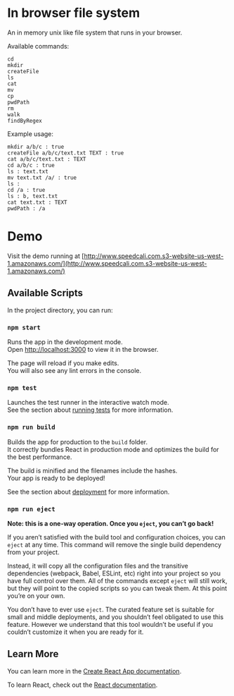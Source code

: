 # In browser file system

An in memory unix like file system that runs in your browser. 

Available commands:
```
cd
mkdir
createFile
ls
cat
mv
cp
pwdPath
rm
walk
findByRegex
```

Example usage:
```
mkdir a/b/c : true
createFile a/b/c/text.txt TEXT : true
cat a/b/c/text.txt : TEXT
cd a/b/c : true
ls : text.txt
mv text.txt /a/ : true
ls :
cd /a : true
ls : b, text.txt
cat text.txt : TEXT
pwdPath : /a

```

# Demo

Visit the demo running at [http://www.speedcali.com.s3-website-us-west-1.amazonaws.com/](http://www.speedcali.com.s3-website-us-west-1.amazonaws.com/)

## Available Scripts

In the project directory, you can run:

### `npm start`

Runs the app in the development mode.\
Open [http://localhost:3000](http://localhost:3000) to view it in the browser.

The page will reload if you make edits.\
You will also see any lint errors in the console.

### `npm test`

Launches the test runner in the interactive watch mode.\
See the section about [running tests](https://facebook.github.io/create-react-app/docs/running-tests) for more information.

### `npm run build`

Builds the app for production to the `build` folder.\
It correctly bundles React in production mode and optimizes the build for the best performance.

The build is minified and the filenames include the hashes.\
Your app is ready to be deployed!

See the section about [deployment](https://facebook.github.io/create-react-app/docs/deployment) for more information.

### `npm run eject`

**Note: this is a one-way operation. Once you `eject`, you can’t go back!**

If you aren’t satisfied with the build tool and configuration choices, you can `eject` at any time. This command will remove the single build dependency from your project.

Instead, it will copy all the configuration files and the transitive dependencies (webpack, Babel, ESLint, etc) right into your project so you have full control over them. All of the commands except `eject` will still work, but they will point to the copied scripts so you can tweak them. At this point you’re on your own.

You don’t have to ever use `eject`. The curated feature set is suitable for small and middle deployments, and you shouldn’t feel obligated to use this feature. However we understand that this tool wouldn’t be useful if you couldn’t customize it when you are ready for it.

## Learn More

You can learn more in the [Create React App documentation](https://facebook.github.io/create-react-app/docs/getting-started).

To learn React, check out the [React documentation](https://reactjs.org/).
